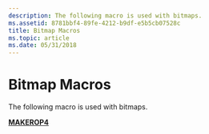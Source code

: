 ```yaml
---
description: The following macro is used with bitmaps.
ms.assetid: 8781bbf4-89fe-4212-b9df-e5b5cb07528c
title: Bitmap Macros
ms.topic: article
ms.date: 05/31/2018
---
```


# Bitmap Macros

The following macro is used with bitmaps.

[**MAKEROP4**](/windows/desktop/api/Wingdi/nf-wingdi-makerop4)

 

 



